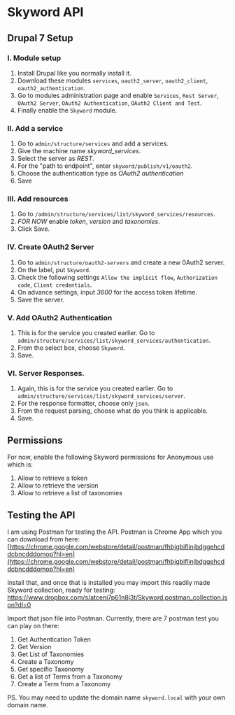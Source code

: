 # Skyword API

## Drupal 7 Setup

### I. Module setup

1. Install Drupal like you normally install it.
2. Download these modules `services`, `oauth2_server`, `oauth2_client`, `oauth2_authentication`.
3. Go to modules administration page and enable `Services`, `Rest Server`, `OAuth2 Server`, `OAuth2 Authentication`, `OAuth2 Client and Test`.
3. Finally enable the `Skyword` module.

### II. Add a service

1. Go to `admin/structure/services` and add a services.
2. Give the machine name *skyword_services*.
3. Select the server as *REST*.
4. For the "path to endpoint", enter `skyword/publish/v1/oauth2`.
5. Choose the authentication type as *OAuth2 authentication*
6. Save

### III. Add resources

1. Go to `/admin/structure/services/list/skyword_services/resources`.
2. *FOR NOW* enable *token*, *version* and *taxonomies*.
3. Click Save.

### IV. Create 0Auth2 Server

1. Go to `admin/structure/oauth2-servers` and create a new 0Auth2 server.
2. On the label, put `Skyword`.
3. Check the following settings `Allow the implicit flow`, `Authorization code`, `Client credentials`.
4. On advance settings, input *3600* for the access token lifetime.
5. Save the server.

### V. Add OAuth2 Authentication

1. This is for the service you created earlier. Go to `admin/structure/services/list/skyword_services/authentication`.
2. From the select box, choose `Skyword`.
3. Save.

### VI. Server Responses.

1. Again, this is for the service you created earlier. Go to `admin/structure/services/list/skyword_services/server`.
2. For the response formatter, choose only `json`.
3. From the request parsing, choose what do you think is applicable.
4. Save.

## Permissions

For now, enable the following Skyword permissions for Anonymous use which is:

1. Allow to retrieve a token
2. Allow to retrieve the version
3. Allow to retrieve a list of taxonomies

## Testing the API

I am using Postman for testing the API. Postman is Chrome App which you can download from here:
[https://chrome.google.com/webstore/detail/postman/fhbjgbiflinjbdggehcddcbncdddomop?hl=en](https://chrome.google.com/webstore/detail/postman/fhbjgbiflinjbdggehcddcbncdddomop?hl=en)

Install that, and once that is installed you may import this readily made Skyword collection, ready for testing:
https://www.dropbox.com/s/atceni7p61n8j3t/Skyword.postman_collection.json?dl=0

Import that json file into Postman. Currently, there are 7 postman test you can play on there:

1. Get Authentication Token
2. Get Version
3. Get List of Taxonomies
4. Create a Taxonomy
5. Get specific Taxonomy
6. Get a list of Terms from a Taxonomy
7. Create a Term from a Taxonomy

PS. You may need to update the domain name `skyword.local` with your own domain name.

